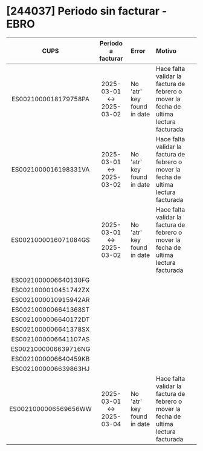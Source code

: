 # [244037] Periodo sin facturar - EBRO

| CUPS | Periodo a facturar | Error | Motivo |
|:---:|:---:|:---|:---|
| ES0021000018179758PA | 2025-03-01 \<-\> 2025-03-02 | No 'atr' key found in date| Hace falta validar la factura de febrero o mover la fecha de ultima lectura facturada |
| ES0021000016198331VA | 2025-03-01 \<-\> 2025-03-02 | No 'atr' key found in date| Hace falta validar la factura de febrero o mover la fecha de ultima lectura facturada |
| ES0021000016071084GS | 2025-03-01 \<-\> 2025-03-02 | No 'atr' key found in date| Hace falta validar la factura de febrero o mover la fecha de ultima lectura facturada |
| ES0021000006640130FG |  |  |  |
| ES0021000010451742ZX |  |  |  |
| ES0021000010915942AR |  |  |  |
| ES0021000006641368ST |  |  |  |
| ES0021000006640172DT |  |  |  |
| ES0021000006641378SX |  |  |  |
| ES0021000006641107AS |  |  |  |
| ES0021000006639716NG |  |  |  |
| ES0021000006640459KB |  |  |  |
| ES0021000006639863HJ |  |  |  |
| ES0021000006569656WW | 2025-03-01 \<-\> 2025-03-04 | No 'atr' key found in date| Hace falta validar la factura de febrero o mover la fecha de ultima lectura facturada |
